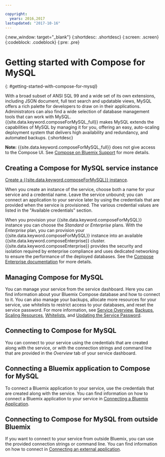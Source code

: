 ```yaml
---

copyright:
  years: 2016,2017
lastupdated: "2017-10-16"
---
```


{:new_window: target="_blank"}
{:shortdesc: .shortdesc}
{:screen: .screen}
{:codeblock: .codeblock}
{:pre: .pre}

# Getting started with Compose for MySQL
{: #getting-started-with-compose-for-mysql}

With a broad subset of ANSI SQL 99 and a wide set of its own extensions, including JSON document, full text search and updatable views, MySQL offers a rich palette for developers to draw on in their applications. Administrators can also find a wide selection of database management tools that can work with MySQL. {{site.data.keyword.composeForMySQL_full}} makes MySQL extends the capabilities of MySQL by managing it for you, offering an easy, auto-scaling deployment system that delivers high availability and redundancy, and automated backups.
{:shortdesc}

**Note:** {{site.data.keyword.composeForMySQL_full}} does not give access to the Compose UI. See [Compose on Bluemix Support](https://help.compose.com/docs/bluemix-compose-support) for more details.

## Creating a Compose for MySQL service instance

[Create a {{site.data.keyword.composeForMySQL}} instance](https://console.ng.bluemix.net/catalog/services/compose-for-mysql/).

When you create an instance of the service, choose both a name for your service and a credential name. Leave the service unbound; you can connect an application to your service later by using the credentials that are provided when the service is provisioned.  The various credential values are listed in the "Available credentials" section.

When you provision your {{site.data.keyword.composeForMySQL}} instance you can choose the *Standard* or *Enterprise* plans. With the *Enterprise* plan, you can provision your {{site.data.keyword.composeForMySQL}} instance into an available {{site.data.keyword.composeEnterprise}} cluster. {{site.data.keyword.composeEnterprise}} provides the security and isolation required by enterprise compliance and uses dedicated networking to ensure the performance of the deployed databases. See the [Compose Enterprise documentation](../ComposeEnterprise/index.html) for more details.

## Managing Compose for MySQL

You can manage your service from the service dashboard. Here you can find information about your Bluemix Compose database and how to connect to it. You can also manage your backups, allocate more resources for your service, use whitelists to restrict access to your databases, and reset the service password. For more information, see [Service Overview](./dashboard-overview.html), [Backups](./dashboard-backups.html), [Scaling Resources](./dashboard-scaling-resources.html), [Whitelists](./dashboard-whitelists.html), and [Updating the Service Password](./dashboard-update-service-password.html).


## Connecting to Compose for MySQL

You can connect to your service using the credentials that are created along with the service, or with the connection strings and command line that are provided in the *Overview* tab of your service dashboard.

## Connecting a Bluemix application to Compose for MySQL

To connect a Bluemix application to your service, use the credentials that are created along with the service. You can find information on how to connect a Bluemix application to your service in [Connecting a Bluemix Application](./connecting-bluemix-app.html).

## Connecting to Compose for MySQL from outside Bluemix

If you want to connect to your service from outside Bluemix, you can use the provided connection strings or command line. You can find information on how to connect in [Connecting an external application](./connecting-external.html).
